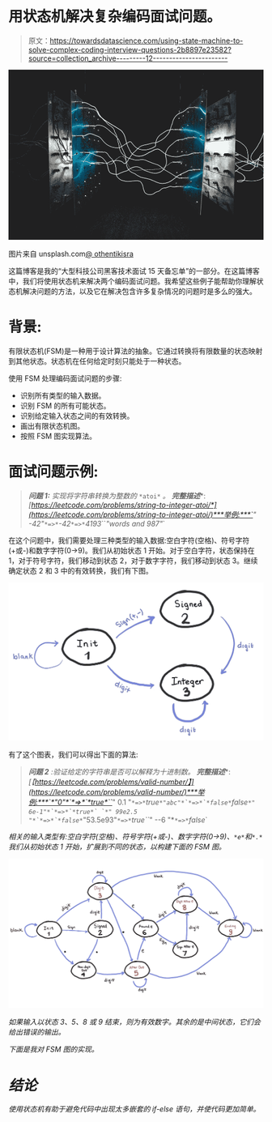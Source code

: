 # 用状态机解决复杂编码面试问题。

> 原文：<https://towardsdatascience.com/using-state-machine-to-solve-complex-coding-interview-questions-2b8897e23582?source=collection_archive---------12----------------------->

![](img/508ed0ad5a4fc268de0ae94bea0d06a0.png)

图片来自 unsplash.com[@ othentikisra](http://twitter.com/othentikisra)

这篇博客是我的“大型科技公司黑客技术面试 15 天备忘单”的一部分。在这篇博客中，我们将使用状态机来解决两个编码面试问题。我希望这些例子能帮助你理解状态机解决问题的方法，以及它在解决包含许多复杂情况的问题时是多么的强大。

# 背景:

有限状态机(FSM)是一种用于设计算法的抽象。它通过转换将有限数量的状态映射到其他状态。状态机在任何给定时刻只能处于一种状态。

使用 FSM 处理编码面试问题的步骤:

*   识别所有类型的输入数据。
*   识别 FSM 的所有可能状态。
*   识别给定输入状态之间的有效转换。
*   画出有限状态机图。
*   按照 FSM 图实现算法。

# 面试问题示例:

> ***问题 1:*** *实现将字符串转换为整数的* `*atoi*` *。* ***完整描述****:*[*https://leetcode.com/problems/string-to-integer-atoi/*](https://leetcode.com/problems/string-to-integer-atoi/)***举例:***`*" -42"*`*=>*`*-42*`*=>*`*4193*``*"words and 987"*`

在这个问题中，我们需要处理三种类型的输入数据:空白字符(空格)、符号字符(+或-)和数字字符(0->9)。我们从初始状态 1 开始。对于空白字符，状态保持在 1，对于符号字符，我们移动到状态 2，对于数字字符，我们移动到状态 3。继续确定状态 2 和 3 中的有效转换，我们有下图。

![](img/aaa7d658f1f56ae5bead13e53467a497.png)

有了这个图表，我们可以得出下面的算法:

> ***问题 2*** *:验证给定的字符串是否可以解释为十进制数。* ***完整描述****:*[【https://leetcode.com/problems/valid-number/】](https://leetcode.com/problems/valid-number/)***举例:***`*"0"*`*=>*`*true*``*" 0.1 "*`*=>*`*true*``*"abc"*`*=>*`*false*``*false*``*" 6e-1"*`*=>*`*true*`
> `*" 99e2.5 "*`*=>*`*false*``*"53.5e93"*`*=>*`*true*``*" --6 "*`*=>*`*false*`

*相关的输入类型有:空白字符(空格)、符号字符(+或-)、数字字符(0->9)、`*e*`和`*.*` 我们从初始状态 1 开始，扩展到不同的状态，以构建下面的 FSM 图。*

*![](img/dca1352d066a248cde52094aece7dfb1.png)*

*如果输入以状态 3、5、8 或 9 结束，则为有效数字。其余的是中间状态，它们会给出错误的输出。*

*下面是我对 FSM 图的实现。*

# *结论*

*使用状态机有助于避免代码中出现太多嵌套的 if-else 语句，并使代码更加简单。*